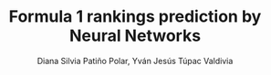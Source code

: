 ---
paperId: 9
author: Diana Silvia Patiño Polar, Yván Jesús Túpac Valdivia
publicationauthor: Patiño Polar, D. S. et al.
title: Formula 1 rankings prediction by Neural Networks
pdf: Poster_Diana_Patino.pdf
poster: --
alt: --
type: Poster
topic: Machine Learning Applications
link: https://doi.org/10.52591/lxai201812034
conference: neurips
year: 2018
tags: neurips-2018
location: Montreal, Canada
---